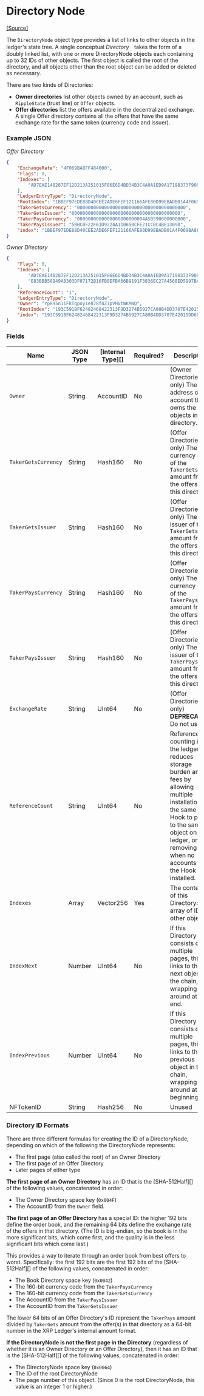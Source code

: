 # Directory Node

[\[Source\]](https://github.com/ripple/rippled/blob/5d2d88209f1732a0f8d592012094e345cbe3e675/src/ripple/protocol/impl/LedgerFormats.cpp#L44)

The `DirectoryNode` object type provides a list of links to other objects in the ledger's state tree. A single conceptual _Directory_　takes the form of a doubly linked list, with one or more DirectoryNode objects each containing up to 32 IDs of other objects. The first object is called the root of the directory, and all objects other than the root object can be added or deleted as necessary.

There are two kinds of Directories:

* **Owner directories** list other objects owned by an account, such as `RippleState` (trust line) or `Offer` objects.
* **Offer directories** list the offers available in the decentralized exchange. A single Offer directory contains all the offers that have the same exchange rate for the same token (currency code and issuer).

### Example JSON

_Offer Directory_

```json
{
    "ExchangeRate": "4F069BA8FF484000",
    "Flags": 0,
    "Indexes": [
        "AD7EAE148287EF12D213A251015F86E6D4BD34B3C4A0A1ED9A17198373F908AD"
    ],
    "LedgerEntryType": "DirectoryNode",
    "RootIndex": "1BBEF97EDE88D40CEE2ADE6FEF121166AFE80D99EBADB01A4F069BA8FF484000",
    "TakerGetsCurrency": "0000000000000000000000000000000000000000",
    "TakerGetsIssuer": "0000000000000000000000000000000000000000",
    "TakerPaysCurrency": "0000000000000000000000004A50590000000000",
    "TakerPaysIssuer": "5BBC0F22F61D9224A110650CFE21CC0C4BE13098",
    "index": "1BBEF97EDE88D40CEE2ADE6FEF121166AFE80D99EBADB01A4F069BA8FF484000"
}
```

_Owner Directory_

```json
{
    "Flags": 0,
    "Indexes": [
        "AD7EAE148287EF12D213A251015F86E6D4BD34B3C4A0A1ED9A17198373F908AD",
        "E83BBB58949A8303DF07172B16FB8EFBA66B9191F3836EC27A4568ED5997BAC5"
    ],
    "ReferenceCount": "1",
    "LedgerEntryType": "DirectoryNode",
    "Owner": "rpR95n1iFkTqpoy1e878f4Z1pVHVtWKMNQ",
    "RootIndex": "193C591BF62482468422313F9D3274B5927CA80B4DD3707E42015DD609E39C94",
    "index": "193C591BF62482468422313F9D3274B5927CA80B4DD3707E42015DD609E39C94"
}
```

### Fields

| Name                | JSON Type | \[Internal Type]\[] | Required? | Description                                                                                                                                                                                                                |
| ------------------- | --------- | ------------------- | --------- | -------------------------------------------------------------------------------------------------------------------------------------------------------------------------------------------------------------------------- |
| `Owner`             | String    | AccountID           | No        | (Owner Directories only) The address of the account that owns the objects in this directory.                                                                                                                               |
| `TakerGetsCurrency` | String    | Hash160             | No        | (Offer Directories only) The currency code of the `TakerGets` amount from the offers in this directory.                                                                                                                    |
| `TakerGetsIssuer`   | String    | Hash160             | No        | (Offer Directories only) The issuer of the `TakerGets` amount from the offers in this directory.                                                                                                                           |
| `TakerPaysCurrency` | String    | Hash160             | No        | (Offer Directories only) The currency code of the `TakerPays` amount from the offers in this directory.                                                                                                                    |
| `TakerPaysIssuer`   | String    | Hash160             | No        | (Offer Directories only) The issuer of the `TakerPays` amount from the offers in this directory.                                                                                                                           |
| `ExchangeRate`      | String    | UInt64              | No        | (Offer Directories only) **DEPRECATED**. Do not use.                                                                                                                                                                       |
| `ReferenceCount`    | String    | UInt64              | No        | Reference counting in the ledger reduces storage burden and fees by allowing multiple installations of the same Hook to point to the same object on the ledger, only removing it when no accounts have the Hook installed. |
| `Indexes`           | Array     | Vector256           | Yes       | The contents of this Directory: an array of IDs of other objects.                                                                                                                                                          |
| `IndexNext`         | Number    | UInt64              | No        | If this Directory consists of multiple pages, this ID links to the next object in the chain, wrapping around at the end.                                                                                                   |
| `IndexPrevious`     | Number    | UInt64              | No        | If this Directory consists of multiple pages, this ID links to the previous object in the chain, wrapping around at the beginning.                                                                                         |
| NFTokenID           | String    | Hash256             | No        | Unused                                                                                                                                                                                                                     |

### Directory ID Formats

There are three different formulas for creating the ID of a DirectoryNode, depending on which of the following the DirectoryNode represents:

* The first page (also called the root) of an Owner Directory
* The first page of an Offer Directory
* Later pages of either type

**The first page of an Owner Directory** has an ID that is the \[SHA-512Half]\[] of the following values, concatenated in order:

* The Owner Directory space key (`0x004F`)
* The AccountID from the `Owner` field.

**The first page of an Offer Directory** has a special ID: the higher 192 bits define the order book, and the remaining 64 bits define the exchange rate of the offers in that directory. (The ID is big-endian, so the book is in the more significant bits, which come first, and the quality is in the less significant bits which come last.)&#x20;

This provides a way to iterate through an order book from best offers to worst. Specifically: the first 192 bits are the first 192 bits of the \[SHA-512Half]\[] of the following values, concatenated in order:

* The Book Directory space key (`0x0042`)
* The 160-bit currency code from the `TakerPaysCurrency`
* The 160-bit currency code from the `TakerGetsCurrency`
* The AccountID from the `TakerPaysIssuer`
* The AccountID from the `TakerGetsIssuer`

The lower 64 bits of an Offer Directory's ID represent the `TakerPays` amount divided by `TakerGets` amount from the offer(s) in that directory as a 64-bit number in the XRP Ledger's internal amount format.

**If the DirectoryNode is not the first page in the Directory** (regardless of whether it is an Owner Directory or an Offer Directory), then it has an ID that is the \[SHA-512Half]\[] of the following values, concatenated in order:

* The DirectoryNode space key (`0x0064`)
* The ID of the root DirectoryNode
* The page number of this object. (Since 0 is the root DirectoryNode, this value is an integer 1 or higher.)
